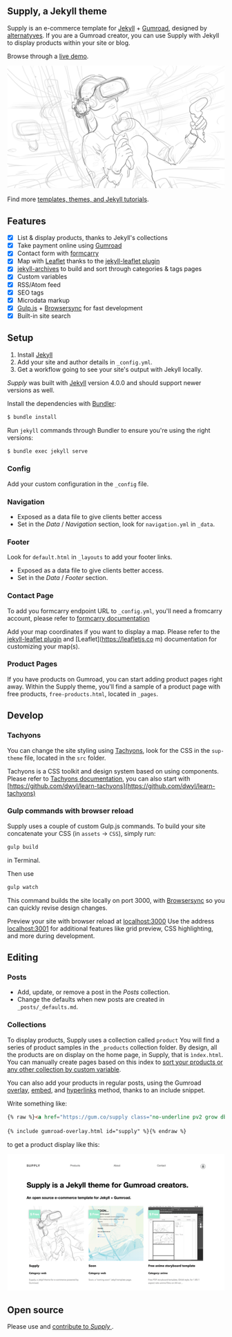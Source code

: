 ## Supply, a Jekyll theme
Supply is an e-commerce template for [Jekyll](https://jekyllrb.com/) + [Gumroad](https://gumroad.com), designed by [alternatyves](https://alternatyves.com/).
If you are a Gumroad creator, you can use Supply with Jekyll to display products within your site or blog.

Browse through a [live demo](https://templates.supply).

![Supply template screenshot](/images/templates/jekyll/Supply-temp.png)

Find more [templates, themes, and Jekyll tutorials](https://jekyllrb.com/resources/).

## Features

- [x] List & display products, thanks to Jekyll's collections
- [x] Take payment online using [Gumroad](https://gumroad.com)
- [x] Contact form with [formcarry](https://www.formcarry.com)
- [x] Map with [Leaflet](https://leafletjs.com "Leaflet is the leading open-source JavaScript library for mobile-friendly interactive maps.") thanks to the [jekyll-leaflet plugin](https://github.com/DavidJVitale/jekyll-leaflet)
- [x] [jekyll-archives](https://github.com/jekyll/jekyll-archives) to build and sort through categories & tags pages
- [x] Custom variables
- [x] RSS/Atom feed
- [x] SEO tags
- [x] Microdata markup
- [x] [Gulp.js](https://gulpjs.com) + [Browsersync](https://www.browsersync.io) for fast development
- [x] Built-in site search

## Setup

1. Install [Jekyll](https://jekyllrb.com/docs/installation/)
2. Add your site and author details in `_config.yml`.
3. Get a workflow going to see your site's output with Jekyll locally.

*Supply* was built with [Jekyll](http://jekyllrb.com/) version 4.0.0 and should support newer versions as well.

Install the dependencies with [Bundler](http://bundler.io/):

~~~bash
$ bundle install
~~~

Run `jekyll` commands through Bundler to ensure you're using the right versions:

~~~bash
$ bundle exec jekyll serve
~~~

### Config
Add your custom configuration in the ```_config``` file.

### Navigation

* Exposed as a data file to give clients better access
* Set in the *Data* / *Navigation* section, look for ```navigation.yml``` in  ```_data```.

### Footer
Look for ```default.html``` in ```_layouts``` to add your footer links.

* Exposed as a data file to give clients better access.
* Set in the *Data* / *Footer* section.

### Contact Page
To add you formcarry endpoint URL to `_config.yml`, you'll need a fromcarry account, please refer to [formcarry documentation](https://formcarry.com/documentation/getting-started)

Add your map coordinates if you want to display a map. Please refer to the [jekyll-leaflet plugin](https://davidjvitale.com/tech/jekyll-leaflet/getting-started/) and [Leaflet](https://leafletjs.co
  m) documentation for customizing your map(s).

### Product Pages
If you have products on Gumroad, you can start adding product pages right away. Within the Supply theme, you'll find a sample of a product page with free products, ```free-products.html```, located in ```_pages```.


## Develop

### Tachyons

You can change the site styling using [Tachyons](http://tachyons.io), look for the CSS in the `sup-theme` file, located in the `src` folder.

Tachyons is a CSS toolkit and design system based on using components. Please refer to [Tachyons documentation](http://tachyons.io/docs/), you can also start with [https://github.com/dwyl/learn-tachyons](https://github.com/dwyl/learn-tachyons)

### Gulp commands with browser reload

Supply uses a couple of custom Gulp.js commands. To build your site concatenate your CSS (in `assets` -> `CSS`), simply run:

~~~bash
gulp build
~~~

in Terminal.

Then use


~~~bash
gulp watch
~~~

This command builds the site locally on port 3000, with [Browsersync](https://www.browsersync.io) so you can quickly revise design changes.


Preview your site with browser reload at [localhost:3000](http://localhost:3000)
Use the address [localhost:3001](http://localhost:3001) for additional features like grid preview, CSS highlighting, and more during development.


## Editing

### Posts

* Add, update, or remove a post in the *Posts* collection.
* Change the defaults when new posts are created in `_posts/_defaults.md`.

### Collections
To display products, Supply uses a collection called ```product```
You will find a series of product samples in the `_products` collection folder. By design, all the products are on display on the home page, in Supply, that is `ìndex.html`.
You can manually create pages based on this index to [sort your products or any other collection by custom variable](/custom-variables/).

You can also add your products in regular posts, using the Gumroad [overlay](/gumroad-overlay/), [embed](/gumroad-embed/), and [hyperlinks](/gumroad-hyperlink/) method, thanks to an include snippet.

Write something like:

```html
{% raw %}<a href="https://gum.co/supply class="no-underline pv2 grow db"><img class="w-100" src="/images/screenshot.png"></a>

{% include gumroad-overlay.html id="supply" %}{% endraw %}
```

to get a product display like this:

<a href="https://gum.co/supply" class="no-underline pv2 grow db"><img class="w-100" src="/images/screenshot.png"></a>

## Open source

Please use and [contribute to *Supply* ](https://github.com/YJPL/Supply/pulls).
